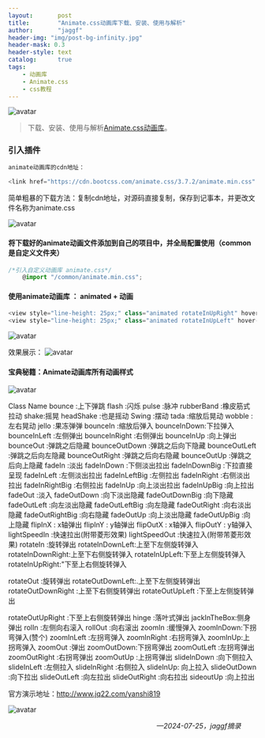 ```yaml
---
layout:       post
title:        "Animate.css动画库下载、安装、使用与解析"
author:       "jaggf"
header-img: "img/post-bg-infinity.jpg"
header-mask: 0.3
header-style: text
catalog:      true
tags:
    - 动画库
    - Animate.css
    - css教程
---
```

![avatar](https://upload-bbs.miyoushe.com/upload/2024/07/25/192840027/526eaeebaaa97440b4916193fb682fdd_4428561152603494998.png?x-oss-process=image/resize,s_600/quality,q_80/auto-orient,0/interlace,1/format,png)
> 下载、安装、使用与解析[Animate.css动画库](https://animate.style/)。

### 引入插件

```ts
animate动画库的cdn地址：
 
<link href="https://cdn.bootcss.com/animate.css/3.7.2/animate.min.css" rel="stylesheet">

```

简单粗暴的下载方法：复制cdn地址，对源码直接复制，保存到记事本，并更改文件名称为animate.css

![avatar](https://upload-bbs.miyoushe.com/upload/2024/07/25/192840027/c1b995464fe5919c00555565e4e6c5ab_300265911436270335.png?x-oss-process=image/resize,s_600/quality,q_80/auto-orient,0/interlace,1/format,png)

#### 将下载好的animate动画文件添加到自己的项目中，并全局配置使用（common 是自定义文件夹）

```ts
/*引入自定义动画库 animate.css*/
	@import "/common/animate.min.css";
```

#### 使用animate动画库 ： animated + 动画

```ts
<view style="line-height: 25px;" class="animated rotateInUpRight" hover-class="fadeInUp">哈萨克激动啥肯定会进口的哈萨克记得哈卡斯</view>
<view style="line-height: 25px;" class="animated rotateInUpLeft" hover-class="flip">肯定会进口的哈萨克记得哈卡斯</view>
```
![avatar](https://upload-bbs.miyoushe.com/upload/2024/07/25/192840027/e0e70e0c0775da8d215870f8eb7026fb_2479498575733105155.png?x-oss-process=image/resize,s_600/quality,q_80/auto-orient,0/interlace,1/format,png)

效果展示：
![avatar](https://upload-bbs.miyoushe.com/upload/2024/07/25/192840027/f77a362b330c97148d3b58cf56a1fc87_1177515063123573529.png?x-oss-process=image/resize,s_600/quality,q_80/auto-orient,0/interlace,1/format,png)

#### 宝典秘籍：Animate动画库所有动画样式
![avatar](https://upload-bbs.miyoushe.com/upload/2024/07/25/192840027/fd3daf0915b824ce23819d3bac77e9e7_4699581641489456923.png?x-oss-process=image/resize,s_600/quality,q_80/auto-orient,0/interlace,1/format,png)

Class Name
bounce :上下弹跳
flash :闪烁
pulse :脉冲
rubberBand :橡皮筋式拉动
shake:摇晃
headShake :也是摇动
Swing :摆动
tada :缩放后晃动
wobble :左右晃动
jello :果冻弹弹
bounceIn :缩放后弹入
bounceInDown:下拉弹入
bounceInLeft :左侧弹出
bounceInRight :右侧弹出
bounceInUp :向上弹出
bounceOut :弹跳之后隐藏
bounceOutDown :弹跳之后向下隐藏
bounceOutLeft :弹跳之后向左隐藏
bounceOutRight :弹跳之后向右隐藏
bounceOutUp :弹跳之后向上隐藏
fadeIn :淡出
fadeInDown :下侧淡出拉出
fadeInDownBig :下拉直接呈现
fadeInLeft :左侧淡出拉出
fadeInLeftBig :左侧拉出
fadeInRight :右侧淡出拉出
fadeInRightBig :右侧拉出
fadeInUp :向上淡出拉出
fadeInUpBig :向上拉出
fadeOut :淡入
fadeOutDown :向下淡出隐藏
fadeOutDownBig :向下隐藏
fadeOutLeft :向左淡出隐藏
fadeOutLeftBig :向左隐藏
fadeOutRight :向右淡出隐藏
fadeOutRightBig :向右隐藏
fadeOutUp :向上淡出隐藏
fadeOutUpBig :向上隐藏
flipInX : x轴弹出
flipInY : y轴弹出
flipOutX : x轴弹入
flipOutY : y轴弹入
lightSpeedIn :快速拉出(附带菱形效果)
lightSpeedOut :快速拉入(附带芾菱形效果)
rotateIn :旋转弹出
rotateInDownLeft:上至下左侧旋转弹入
rotateInDownRight:上至下右侧旋转弹入
rotateInUpLeft:下至上左侧旋转弹入
rotateInUpRight:"下至上右侧旋转弹入

rotateOut :旋转弹出
rotateOutDownLeft:.上至下左侧旋转弹出
rotateOutDownRight :上至下右侧旋转弹出
rotateOutUpLeft :下至上左侧旋转弹出

rotateOutUpRight :下至上右侧旋转弹出
hinge :落叶式弹出
jackInTheBox:侧身弹出
rolIn :左侧向右滚入
rollOut :向右滚出
zoomIn :缓慢弹入
zoomInDown:下拐弯弹入(赞个)
zoomInLeft :左拐弯弹入
zoomInRight :右拐弯弹入
zoomInUp:上拐弯弹入
zoomOut :弹出
zoomOutDown:下拐弯弹出
zoomOutLeft :左拐弯弹出
zoomOutRight :右拐弯弹出
zoomOutUp :上拐弯弹出
slideInDown :向下侧拉入
slideInLeft :左侧拉入
slideInRight :右侧拉入
slideInUp: 向上拉入
slideOutDown :向下拉出
slideOutLeft :向左拉出
slideOutRight :向右拉出
sideoutUp :向上拉出

官方演示地址：http://www.jq22.com/yanshi819

![avatar](https://upload-bbs.miyoushe.com/upload/2024/07/25/192840027/711b2372944cd4bffea40eb1541db1c7_8864906656129679878.png?x-oss-process=image/resize,s_600/quality,q_80/auto-orient,0/interlace,1/format,png)

&ensp;&ensp;&ensp;&ensp;&ensp;&ensp;&ensp;&ensp;&ensp;&ensp;&ensp;&ensp;&ensp;&ensp;&ensp;&ensp;&ensp;&ensp;&ensp;&ensp;&ensp;&ensp;&ensp;&ensp;&ensp;&ensp;&ensp;&ensp;&ensp;&ensp;&ensp;&ensp;&ensp;&ensp;&ensp;&ensp;&ensp;&ensp;&ensp;&ensp;&ensp;&ensp;&ensp;*—2024-07-25，jaggf摘录*
